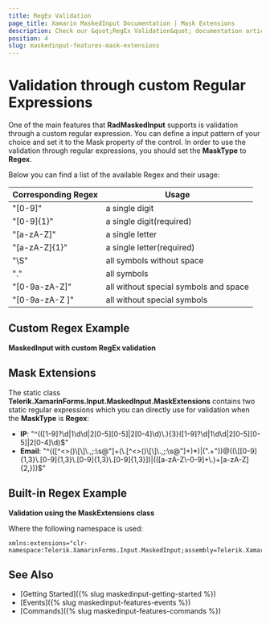 ```yaml
---
title: RegEx Validation
page_title: Xamarin MaskedInput Documentation | Mask Extensions
description: Check our &quot;RegEx Validation&quot; documentation article for Telerik MaskedInput for Xamarin control.
position: 4
slug: maskedinput-features-mask-extensions
---
```


# Validation through custom Regular Expressions

One of the main features that **RadMaskedInput** supports is validation through a custom regular expression. You can define a input pattern of your choice and set it to the Mask property of the control. In order to use the validation through regular expressions, you should set the **MaskType** to **Regex**.

Below you can find a list of the available Regex and their usage:

Corresponding Regex | Usage
---|---
"[0-9]" | a single digit
"[0-9]{1}" | a single digit(required)
"[a-zA-Z]" | a single letter
"[a-zA-Z]{1}" | a single letter(required)
"\S" | all symbols without space
"." | all symbols
"[0-9a-zA-Z]" | all without special symbols and space
"[0-9a-zA-Z ]" | all without special symbols

## Custom Regex Example

**MaskedInput with custom RegEx validation**

<snippet id='maskedinput-features-regex-custom-validation-xaml'/>

## Mask Extensions

The static class **Telerik.XamarinForms.Input.MaskedInput.MaskExtensions** contains two static regular expressions which you can directly use for validation when the **MaskType** is **Regex**:

- **IP**:  "^(([1-9]?\\d|1\\d\\d|2[0-5][0-5]|2[0-4]\\d)\\.){3}([1-9]?\\d|1\\d\\d|2[0-5][0-5]|2[0-4]\\d)$"
- **Email**: "^(([^<>()\\[\\]\\.,;:\\s@\"]+(\\.[^<>()\\[\\]\\.,;:\\s@\"]+)*)|(\".+\"))@((\\[[0-9]{1,3}\\.[0-9]{1,3}\\.[0-9]{1,3}\\.[0-9]{1,3}])|(([a-zA-Z\\-0-9]+\\.)+[a-zA-Z]{2,}))$"
 
## Built-in Regex Example

**Validation using the MaskExtensions class**

<snippet id='maskedinput-features-regex-extensions-validation-xaml'/>

Where the following namespace is used:

```XAML
xmlns:extensions="clr-namespace:Telerik.XamarinForms.Input.MaskedInput;assembly=Telerik.XamarinForms.Input"
```

## See Also

* [Getting Started]({% slug maskedinput-getting-started %})
* [Events]({% slug maskedinput-features-events %})
* [Commands]({% slug maskedinput-features-commands %})
